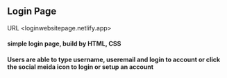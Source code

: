 ## Login Page

URL <loginwebsitepage.netlify.app>

#### simple login page, build by HTML, CSS
#### Users are able to type username, useremail and login to account or click the social meida icon to login or setup an account
